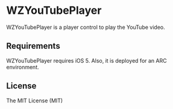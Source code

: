 WZYouTubePlayer
=====

WZYouTubePlayer is a player control to play the YouTube video.

## Requirements

WZYouTubePlayer requires iOS 5. Also, it is deployed for an ARC environment.

## License

The MIT License (MIT)  
